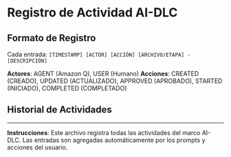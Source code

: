 # Registro de Actividad AI-DLC

## Formato de Registro
Cada entrada: `[TIMESTAMP] [ACTOR] [ACCIÓN] [ARCHIVO/ETAPA] - [DESCRIPCIÓN]`

**Actores**: AGENT (Amazon Q), USER (Humano)
**Acciones**: CREATED (CREADO), UPDATED (ACTUALIZADO), APPROVED (APROBADO), STARTED (INICIADO), COMPLETED (COMPLETADO)

## Historial de Actividades

---

**Instrucciones**: Este archivo registra todas las actividades del marco AI-DLC. Las entradas son agregadas automáticamente por los prompts y acciones del usuario.